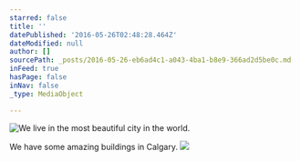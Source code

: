```yaml
---
starred: false
title: ''
datePublished: '2016-05-26T02:48:28.464Z'
dateModified: null
author: []
sourcePath: _posts/2016-05-26-eb6ad4c1-a043-4ba1-b8e9-366ad2d5be0c.md
inFeed: true
hasPage: false
inNav: false
_type: MediaObject

---
```

![We live in the most beautiful city in the world. ](https://the-grid-user-content.s3-us-west-2.amazonaws.com/4c74332a-77f5-4d55-b377-c771c5651a72.jpg)

We have some amazing buildings in Calgary.
![](https://the-grid-user-content.s3-us-west-2.amazonaws.com/c43dc629-c163-4e55-ab87-ca9a1666321c.jpg)